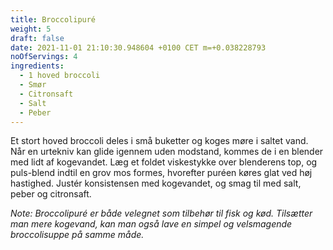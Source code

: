 ```yaml
---
title: Broccolipuré
weight: 5
draft: false
date: 2021-11-01 21:10:30.948604 +0100 CET m=+0.038228793
noOfServings: 4
ingredients:
  - 1 hoved broccoli
  - Smør
  - Citronsaft
  - Salt
  - Peber
---
```




Et stort hoved broccoli deles i små buketter og koges møre i saltet
vand. Når en urtekniv kan glide igennem uden modstand, kommes de i en
blender med lidt af kogevandet. Læg et foldet viskestykke over
blenderens top, og puls-blend indtil en grov mos formes, hvorefter
puréen køres glat ved høj hastighed. Justér konsistensen med kogevandet,
og smag til med salt, peber og citronsaft.

*Note: Broccolipuré er både velegnet som tilbehør til fisk og kød.
Tilsætter man mere kogevand, kan man også lave en simpel og velsmagende
broccolisuppe på samme måde.*

